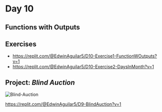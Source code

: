 # Day 10
## Functions with Outputs

## Exercises
- https://replit.com/@EdwinAguilar5/D10-Exercise1-FunctionWOutputs?v=1
- https://replit.com/@EdwinAguilar5/D10-Exercise2-DaysInMonth?v=1

## Project: _Blind Auction_

![Blind-Auction](Blind-Auction.gif)

https://replit.com/@EdwinAguilar5/D9-BlindAuction?v=1




